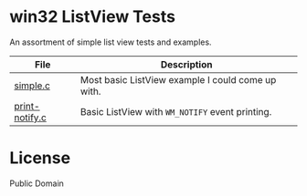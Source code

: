 win32 ListView Tests
====================

An assortment of simple list view tests and examples.

| File | Description |
| --- | --- |
| [simple.c](simple.c) | Most basic ListView example I could come up with. |
| [print-notify.c](print-notify.c) | Basic ListView with `WM_NOTIFY` event printing. |


License
=======

Public Domain
